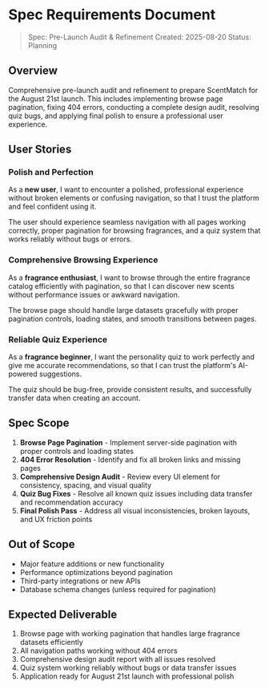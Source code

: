 # Spec Requirements Document

> Spec: Pre-Launch Audit & Refinement
> Created: 2025-08-20
> Status: Planning

## Overview

Comprehensive pre-launch audit and refinement to prepare ScentMatch for the August 21st launch. This includes implementing browse page pagination, fixing 404 errors, conducting a complete design audit, resolving quiz bugs, and applying final polish to ensure a professional user experience.

## User Stories

### Polish and Perfection

As a **new user**, I want to encounter a polished, professional experience without broken elements or confusing navigation, so that I trust the platform and feel confident using it.

The user should experience seamless navigation with all pages working correctly, proper pagination for browsing fragrances, and a quiz system that works reliably without bugs or errors.

### Comprehensive Browsing Experience

As a **fragrance enthusiast**, I want to browse through the entire fragrance catalog efficiently with pagination, so that I can discover new scents without performance issues or awkward navigation.

The browse page should handle large datasets gracefully with proper pagination controls, loading states, and smooth transitions between pages.

### Reliable Quiz Experience

As a **fragrance beginner**, I want the personality quiz to work perfectly and give me accurate recommendations, so that I can trust the platform's AI-powered suggestions.

The quiz should be bug-free, provide consistent results, and successfully transfer data when creating an account.

## Spec Scope

1. **Browse Page Pagination** - Implement server-side pagination with proper controls and loading states
2. **404 Error Resolution** - Identify and fix all broken links and missing pages
3. **Comprehensive Design Audit** - Review every UI element for consistency, spacing, and visual quality
4. **Quiz Bug Fixes** - Resolve all known quiz issues including data transfer and recommendation accuracy
5. **Final Polish Pass** - Address all visual inconsistencies, broken layouts, and UX friction points

## Out of Scope

- Major feature additions or new functionality
- Performance optimizations beyond pagination
- Third-party integrations or new APIs
- Database schema changes (unless required for pagination)

## Expected Deliverable

1. Browse page with working pagination that handles large fragrance datasets efficiently
2. All navigation paths working without 404 errors
3. Comprehensive design audit report with all issues resolved
4. Quiz system working reliably without bugs or data transfer issues
5. Application ready for August 21st launch with professional polish